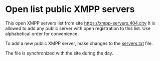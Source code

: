 

# Open list public XMPP servers

This open XMPP servers list from site https://xmpp-servers.404.city  It is allowed to add any public server with open registration to this list.   Use alphabetical order for convenience.

To add a new public  XMPP server, make changes to the [servers.txt](https://github.com/E-404/xmpp-servers/blob/master/servers.txt) file.  

The file is synchronized with the site during the day.


